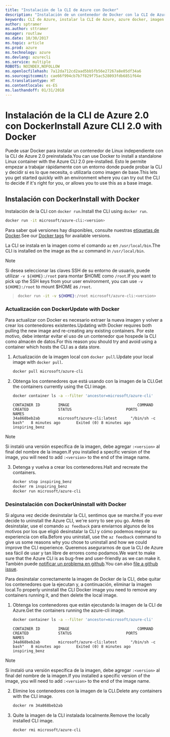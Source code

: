 ```yaml
---
title: "Instalación de la CLI de Azure con Docker"
description: "Instalación de un contenedor de Docker con la CLI de Azure 2.0"
keywords: CLI de Azure, instalar la CLI de Azure, azure docker, imagen de azure docker,
author: sptramer
ms.author: sttramer
manager: routlaw
ms.date: 10/30/2017
ms.topic: article
ms.prod: azure
ms.technology: azure
ms.devlang: azurecli
ms.service: multiple
ROBOTS: NOINDEX,NOFOLLOW
ms.openlocfilehash: 7a12da712cd2aad5bb5fb56e27267a8e05df34a6
ms.sourcegitcommit: cae66f994cb7b7f829f75ac528093fdb6851f64e
ms.translationtype: HT
ms.contentlocale: es-ES
ms.lasthandoff: 01/31/2018
---
```

# <a name="install-azure-cli-20-with-docker"></a><span data-ttu-id="c3836-104">Instalación de la CLI de Azure 2.0 con Docker</span><span class="sxs-lookup"><span data-stu-id="c3836-104">Install Azure CLI 2.0 with Docker</span></span>

<span data-ttu-id="c3836-105">Puede usar Docker para instalar un contenedor de Linux independiente con la CLI de Azure 2.0 preinstalada.</span><span class="sxs-lookup"><span data-stu-id="c3836-105">You can use Docker to install a standalone Linux container with the Azure CLI 2.0 pre-installed.</span></span> <span data-ttu-id="c3836-106">Esto le permite empezar a trabajar rápidamente con un entorno donde puede probar la CLI y decidir si es lo que necesita, o utilizarla como imagen de base.</span><span class="sxs-lookup"><span data-stu-id="c3836-106">This lets you get started quickly with an environment where you can try out the CLI to decide if it's right for you, or allows you to use this as a base image.</span></span>

## <a name="install-with-docker"></a><span data-ttu-id="c3836-107">Instalación con Docker</span><span class="sxs-lookup"><span data-stu-id="c3836-107">Install with Docker</span></span>

<span data-ttu-id="c3836-108">Instalación de la CLI con `docker run`.</span><span class="sxs-lookup"><span data-stu-id="c3836-108">Install the CLI using `docker run`.</span></span>

   ```bash
   docker run -it microsoft/azure-cli:<version>
   ```

<span data-ttu-id="c3836-109">Para saber qué versiones hay disponibles, consulte nuestras [etiquetas de Docker](https://hub.docker.com/r/microsoft/azure-cli/tags/).</span><span class="sxs-lookup"><span data-stu-id="c3836-109">See our [Docker tags](https://hub.docker.com/r/microsoft/azure-cli/tags/) for available versions.</span></span>

<span data-ttu-id="c3836-110">La CLI se instala en la imagen como el comando `az` en `/usr/local/bin`.</span><span class="sxs-lookup"><span data-stu-id="c3836-110">The CLI is installed on the image as the `az` command in `/usr/local/bin`.</span></span>

> [!NOTE]
> <span data-ttu-id="c3836-111">Si desea seleccionar las claves SSH de su entorno de usuario, puede utilizar `-v ${HOME}:/root` para montar $HOME como `/root`.</span><span class="sxs-lookup"><span data-stu-id="c3836-111">If you want to pick up the SSH keys from your user environment, you can use `-v ${HOME}:/root` to mount $HOME as `/root`.</span></span>

> ```bash
> docker run -it -v ${HOME}:/root microsoft/azure-cli:<version>
> ```

### <a name="update-with-docker"></a><span data-ttu-id="c3836-112">Actualización con Docker</span><span class="sxs-lookup"><span data-stu-id="c3836-112">Update with Docker</span></span>

<span data-ttu-id="c3836-113">Para actualizar con Docker es necesario extraer la nueva imagen y volver a crear los contenedores existentes.</span><span class="sxs-lookup"><span data-stu-id="c3836-113">Updating with Docker requires both pulling the new image and re-creating any existing containers.</span></span> <span data-ttu-id="c3836-114">Por este motivo, debe intentar evitar el uso de un contenedor que hospede la CLI como almacén de datos.</span><span class="sxs-lookup"><span data-stu-id="c3836-114">For this reason you should try and avoid using a container which hosts the CLI as a data store.</span></span>

1. <span data-ttu-id="c3836-115">Actualización de la imagen local con `docker pull`.</span><span class="sxs-lookup"><span data-stu-id="c3836-115">Update your local image with `docker pull`.</span></span>

   ```bash
   docker pull microsoft/azure-cli
   ```

2. <span data-ttu-id="c3836-116">Obtenga los contenedores que está usando con la imagen de la CLI.</span><span class="sxs-lookup"><span data-stu-id="c3836-116">Get the containers currently using the CLI image.</span></span>

   ```bash
   docker container ls -a --filter 'ancestor=microsoft/azure-cli'
   ```

   ```output
   CONTAINER ID        IMAGE                              COMMAND             CREATED             STATUS                        PORTS               NAMES
   34a868beb2ab        microsoft/azure-cli:latest      "/bin/sh -c bash"   8 minutes ago       Exited (0) 8 minutes ago                       inspiring_benz
   ```

  > [!NOTE]
  > <span data-ttu-id="c3836-117">Si instaló una versión específica de la imagen, debe agregar `:<version>` al final del nombre de la imagen.</span><span class="sxs-lookup"><span data-stu-id="c3836-117">If you installed a specific version of the image, you will need to add `:<version>` to the end of the image name.</span></span>

3. <span data-ttu-id="c3836-118">Detenga y vuelva a crear los contenedores.</span><span class="sxs-lookup"><span data-stu-id="c3836-118">Halt and recreate the containers.</span></span>

   ```bash
   docker stop inspiring_benz
   docker rm inspiring_benz
   docker run microsoft/azure-cli
   ```

### <a name="uninstall-with-docker"></a><span data-ttu-id="c3836-119">Desinstalación con Docker</span><span class="sxs-lookup"><span data-stu-id="c3836-119">Uninstall with Docker</span></span>

<span data-ttu-id="c3836-120">Si alguna vez decide desinstalar la CLI, sentimos que se marche.</span><span class="sxs-lookup"><span data-stu-id="c3836-120">If you ever decide to uninstall the Azure CLI, we're sorry to see you go.</span></span> <span data-ttu-id="c3836-121">Antes de desinstalar, use el comando `az feedback` para enviarnos algunos de los motivos por los que eligió desinstalar la CLI y cómo podemos mejorar su experiencia con ella.</span><span class="sxs-lookup"><span data-stu-id="c3836-121">Before you uninstall, use the `az feedback` command to give us some reasons why you chose to uninstall and how we could improve the CLI experience.</span></span> <span data-ttu-id="c3836-122">Queremos asegurarnos de que la CLI de Azure sea fácil de usar y tan libre de errores como podamos.</span><span class="sxs-lookup"><span data-stu-id="c3836-122">We want to make sure that the Azure CLI is as bug-free and user-friendly as we can make it.</span></span> <span data-ttu-id="c3836-123">También puede [notificar un problema en github](https://github.com/Azure/azure-cli/issues).</span><span class="sxs-lookup"><span data-stu-id="c3836-123">You can also [file a github issue](https://github.com/Azure/azure-cli/issues).</span></span>

<span data-ttu-id="c3836-124">Para desinstalar correctamente la imagen de Docker de la CLI, debe quitar los contenedores que la ejecutan y, a continuación, eliminar la imagen local.</span><span class="sxs-lookup"><span data-stu-id="c3836-124">To properly uninstall the CLI Docker image you need to remove any containers running it, and then delete the local image.</span></span>

1. <span data-ttu-id="c3836-125">Obtenga los contenedores que están ejecutando la imagen de la CLI de Azure.</span><span class="sxs-lookup"><span data-stu-id="c3836-125">Get the containers running the azure-cli image.</span></span>

   ```bash
   docker container ls -a --filter 'ancestor=microsoft/azure-cli'
   ```

   ```output
   CONTAINER ID        IMAGE                              COMMAND             CREATED             STATUS                        PORTS               NAMES
   34a868beb2ab        microsoft/azure-cli:latest      "/bin/sh -c bash"   8 minutes ago       Exited (0) 8 minutes ago                       inspiring_benz
   ```
  > [!NOTE]
  > <span data-ttu-id="c3836-126">Si instaló una versión específica de la imagen, debe agregar `:<version>` al final del nombre de la imagen.</span><span class="sxs-lookup"><span data-stu-id="c3836-126">If you installed a specific version of the image, you will need to add `:<version>` to the end of the image name.</span></span>

2. <span data-ttu-id="c3836-127">Elimine los contenedores con la imagen de la CLI.</span><span class="sxs-lookup"><span data-stu-id="c3836-127">Delete any containers with the CLI image.</span></span>

   ```bash
   docker rm 34a868beb2ab
   ```

3. <span data-ttu-id="c3836-128">Quite la imagen de la CLI instalada localmente.</span><span class="sxs-lookup"><span data-stu-id="c3836-128">Remove the locally installed CLI image.</span></span>

   ```bash
   docker rmi microsoft/azure-cli
   ```

